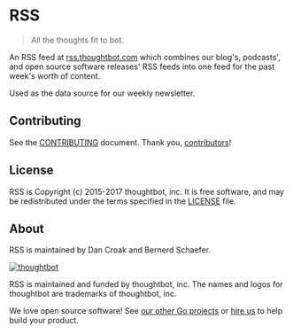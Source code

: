 RSS
===

> All the thoughts fit to bot.

An RSS feed at [rss.thoughtbot.com](https://rss.thoughtbot.com)
which combines our blog's, podcasts', and open source software releases'
RSS feeds into one feed for the past week's worth of content.

Used as the data source for our weekly newsletter.

Contributing
------------

See the [CONTRIBUTING] document.
Thank you, [contributors]!

  [CONTRIBUTING]: CONTRIBUTING.md
  [contributors]: https://github.com/thoughtbot/rss/graphs/contributors

License
-------

RSS is Copyright (c) 2015-2017 thoughtbot, inc.
It is free software,
and may be redistributed under the terms specified in the [LICENSE] file.

  [LICENSE]: /LICENSE

About
-----

RSS is maintained by Dan Croak and Bernerd Schaefer.

[![thoughtbot](http://presskit.thoughtbot.com/images/thoughtbot-logo-for-readmes.svg)][go]

RSS is maintained and funded by thoughtbot, inc.
The names and logos for thoughtbot are trademarks of thoughtbot, inc.

We love open source software!
See [our other Go projects][go]
or [hire us][hire] to help build your product.

  [go]: https://thoughtbot.com/services/go?utm_source=github
  [hire]: https://thoughtbot.com/hire-us?utm_source=github
